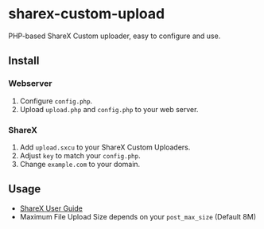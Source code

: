 sharex-custom-upload
=====================
PHP-based ShareX Custom uploader, easy to configure and use.  

## Install
### Webserver
1. Configure `config.php`.
2. Upload `upload.php` and `config.php` to your web server.

### ShareX
1. Add `upload.sxcu` to your ShareX Custom Uploaders.
2. Adjust `key` to match your `config.php`.
3. Change `example.com` to your domain.

## Usage
- [ShareX User Guide](https://technicaljayendra.com/how-to-use-sharex/)
- Maximum File Upload Size depends on your `post_max_size` (Default 8M)